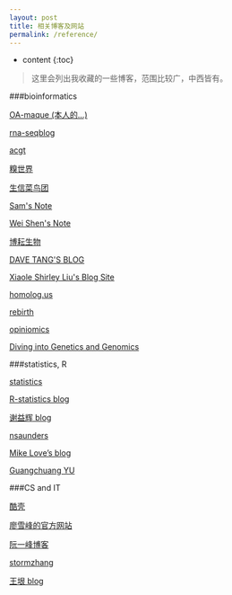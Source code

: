 ```yaml
---
layout: post
title: 相关博客及网站
permalink: /reference/
---
```


* content
{:toc}


> 这里会列出我收藏的一些博客，范围比较广，中西皆有。

###bioinformatics

[OA-maque (本人的...)](http://www.cnblogs.com/OA-maque/)

[rna-seqblog](http://www.rna-seqblog.com/)

[acgt](http://www.acgt.me/)

[糗世界](http://blog.qiubio.com:8080/)

[生信菜鸟团](http://www.bio-info-trainee.com/category/essay)

[Sam's Note](http://qinqianshan.com/)

[Wei Shen's Note](http://blog.shenwei.me/)

[博耘生物](http://boyun.sh.cn/bio/)

[DAVE TANG'S BLOG](https://davetang.org/muse/)

[Xiaole Shirley Liu's Blog Site](http://www.longwoodgenomics.org/)

[homolog.us](http://homolog.us/blogs/)

[rebirth](https://shanguangyu.com/articles/)

[opiniomics](http://www.opiniomics.org/)

[Diving into Genetics and Genomics](http://crazyhottommy.blogspot.be/)

###statistics, R

[statistics](https://simplystatistics.org/)

[R-statistics blog](https://www.r-statistics.com/)

[谢益辉 blog](https://yihui.name/en/)

[nsaunders](https://nsaunders.wordpress.com/blog/)

[Mike Love’s blog](https://mikelove.wordpress.com/)

[Guangchuang YU](http://guangchuangyu.github.io/#posts)

###CS and IT

[酷壳](http://coolshell.cn/)

[廖雪峰的官方网站](http://www.liaoxuefeng.com/)

[阮一峰博客](http://www.ruanyifeng.com/blog/)

[stormzhang](http://stormzhang.com/posts/)

[王垠 blog](http://www.yinwang.org/)

